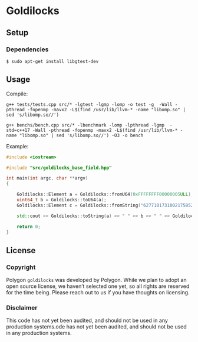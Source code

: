 # Goldilocks

## Setup
### Dependencies
```
$ sudo apt-get install libgtest-dev
```

## Usage
Compile:
```
g++ tests/tests.cpp src/* -lgtest -lgmp -lomp -o test -g  -Wall -pthread -fopenmp -mavx2 -L$(find /usr/lib/llvm-* -name "libomp.so" | sed 's/libomp.so//')
```
```
g++ benchs/bench.cpp src/* -lbenchmark -lomp -lpthread -lgmp  -std=c++17 -Wall -pthread -fopenmp -mavx2 -L$(find /usr/lib/llvm-* -name "libomp.so" | sed 's/libomp.so//') -O3 -o bench
```
Example:
```cpp
#include <iostream>

#include "src/goldilocks_base_field.hpp"

int main(int argc, char **argv)
{

    Goldilocks::Element a = Goldilocks::fromU64(0xFFFFFFFF00000005ULL);
    uint64_t b = Goldilocks::toU64(a);
    Goldilocks::Element c = Goldilocks::fromString("6277101731002175852863927769280199145829365870197997568000");

    std::cout << Goldilocks::toString(a) << " " << b << " " << Goldilocks::toString(c) << "\n";

    return 0;
}
```
## License

### Copyright
Polygon `goldilocks` was developed by Polygon. While we plan to adopt an open source license, we haven’t selected one yet, so all rights are reserved for the time being. Please reach out to us if you have thoughts on licensing.  
  
### Disclaimer
This code has not yet been audited, and should not be used in any production systems.ode has not yet been audited, and should not be used in any production systems.
